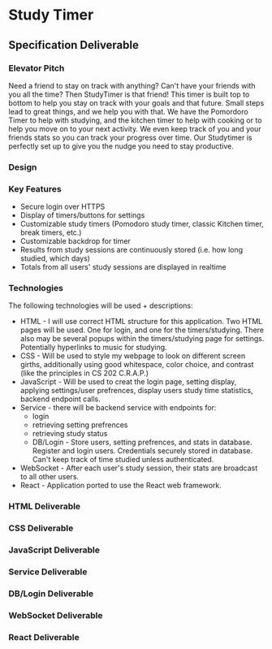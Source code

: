 # Study Timer

## Specification Deliverable

### Elevator Pitch
  Need a friend to stay on track with anything? Can't have your friends with you all the time? Then StudyTimer is that friend! This timer is built top to bottom to help you stay on track with your goals and that future. Small steps lead to great things, and we help you with that. We have the Pomordoro Timer to help with studying, and the kitchen timer to help with cooking or to help you move on to your next activity. We even keep track of you and your friends stats so you can track your progress over time. Our Studytimer is perfectly set up to give you the nudge you need to stay productive. 
  
### Design

### Key Features
* Secure login over HTTPS
* Display of timers/buttons for settings
* Customizable study timers (Pomodoro study timer, classic Kitchen timer, break timers, etc.)
* Customizable backdrop for timer
* Results from study sessions are continuously stored (i.e. how long studied, which days)
* Totals from all users' study sessions are displayed in realtime

### Technologies
The following technologies will be used + descriptions:
* HTML - I will use correct HTML structure for this application. Two HTML pages will be used. One for login, and one for the timers/studying. There also may be several popups within the timers/studying page for settings. Potentially hyperlinks to music for studying.
* CSS - Will be used to style my webpage to look on different screen girths, additionally using good whitespace, color choice, and contrast (like the principles in CS 202 C.R.A.P.)
* JavaScript - Will be used to creat the login page, setting display, applying settings/user prefrences, display users study time statistics, backend endpoint calls.
* Service - there will be backend service with endpoints for:
  * login
  * retrieving setting prefrences
  * retrieving study status
  * DB/Login - Store users, setting prefrences, and stats in database. Register and login users. Credentials securely stored in database. Can't keep track of time studied unless authenticated.
* WebSocket - After each user's study session, their stats are broadcast to all other users.
* React - Application ported to use the React web framework.


### HTML Deliverable

### CSS Deliverable

### JavaScript Deliverable

### Service Deliverable

### DB/Login Deliverable

### WebSocket Deliverable

### React Deliverable

